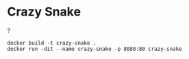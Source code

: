 # Crazy Snake

?

```
docker build -t crazy-snake .
docker run -dit --name crazy-snake -p 8080:80 crazy-snake
```
